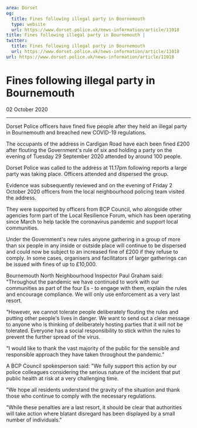 ```yaml
area: Dorset
og:
  title: Fines following illegal party in Bournemouth
  type: website
  url: https://www.dorset.police.uk/news-information/article/11018
title: Fines following illegal party in Bournemouth |
twitter:
  title: Fines following illegal party in Bournemouth
  url: https://www.dorset.police.uk/news-information/article/11018
url: https://www.dorset.police.uk/news-information/article/11018
```

# Fines following illegal party in Bournemouth

02 October 2020

* * *

Dorset Police officers have fined five people after they held an illegal party in Bournemouth and breached new COVID-19 regulations.

The occupants of the address in Cardigan Road have each been fined £200 after flouting the Government's rule of six and holding a party on the evening of Tuesday 29 September 2020 attended by around 100 people.

Dorset Police was called to the address at 11.17pm following reports a large party was taking place. Officers attended and dispersed the group.

Evidence was subsequently reviewed and on the evening of Friday 2 October 2020 officers from the local neighbourhood policing team visited the address.

They were supported by officers from BCP Council, who alongside other agencies form part of the Local Resilience Forum, which has been operating since March to help tackle the coronavirus pandemic and support local communities.

Under the Government's new rules anyone gathering in a group of more than six people in any inside or outside place will continue to be dispersed and could now be subject to an increased fine of £200 if they refuse to comply. In some cases, organisers and facilitators of larger gatherings can be issued with fines of up to £10,000.

Bournemouth North Neighbourhood Inspector Paul Graham said: "Throughout the pandemic we have continued to work with our communities as part of the four Es - to engage with them, explain the rules and encourage compliance. We will only use enforcement as a very last resort.

"However, we cannot tolerate people deliberately flouting the rules and putting other people's lives in danger. We want to send out a clear message to anyone who is thinking of deliberately hosting parties that it will not be tolerated. Everyone has a social responsibility to stick within the rules to prevent the further spread of the virus.

"I would like to thank the vast majority of the public for the sensible and responsible approach they have taken throughout the pandemic."

A BCP Council spokesperson said: "We fully support this action by our police colleagues considering the serious nature of the incident that put public health at risk at a very challenging time.

"We hope all residents understand the gravity of the situation and thank those who continue to comply with the necessary regulations.

"While these penalties are a last resort, it should be clear that authorities will take action where blatant disregard has been displayed by a small number of individuals."
